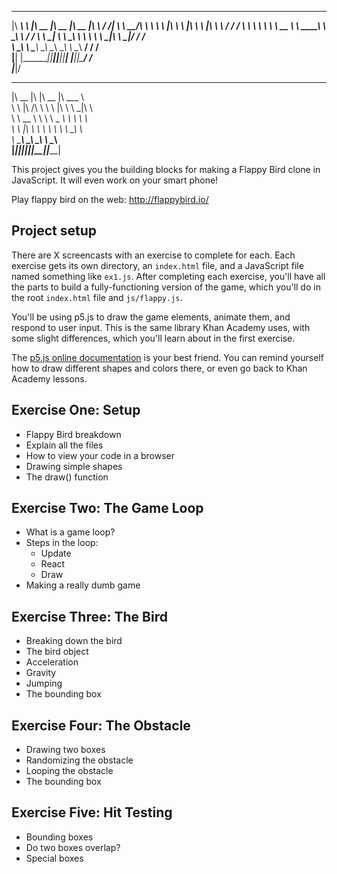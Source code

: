  ________ ___       ________  ________  ________  ___    ___ 
|\  _____\\  \     |\   __  \|\   __  \|\   __  \|\  \  /  /|
\ \  \__/\ \  \    \ \  \|\  \ \  \|\  \ \  \|\  \ \  \/  / /
 \ \   __\\ \  \    \ \   __  \ \   ____\ \   ____\ \    / / 
  \ \  \_| \ \  \____\ \  \ \  \ \  \___|\ \  \___|\/  /  /  
   \ \__\   \ \_______\ \__\ \__\ \__\    \ \__\ __/  / /    
    \|__|    \|_______|\|__|\|__|\|__|     \|__||\___/ /     
                                                \|___|/      
 ________  ___  ________  ________                           
|\   __  \|\  \|\   __  \|\   ___ \                          
\ \  \|\ /\ \  \ \  \|\  \ \  \_|\ \                         
 \ \   __  \ \  \ \   _  _\ \  \ \\ \                        
  \ \  \|\  \ \  \ \  \\  \\ \  \_\\ \                       
   \ \_______\ \__\ \__\\ _\\ \_______\                      
    \|_______|\|__|\|__|\|__|\|_______|                      
    

This project gives you the building blocks for making a Flappy Bird clone
in JavaScript. It will even work on your smart phone!

Play flappy bird on the web: http://flappybird.io/ 

Project setup
-------------

There are X screencasts with an exercise to complete for each. Each exercise
gets its own directory, an `index.html` file, and a JavaScript file named
something like `ex1.js`. After completing each exercise, you'll have all the
parts to build a fully-functioning version of the game, which you'll do in
the root `index.html` file and `js/flappy.js`.

You'll be using p5.js to draw the game elements, animate them, and respond to
user input. This is the same library Khan Academy uses, with some slight
differences, which you'll learn about in the first exercise.

The [p5.js online documentation](http://p5js.org/reference/) is your best
friend. You can remind yourself how to draw different shapes and colors there,
or even go back to Khan Academy lessons.

Exercise One: Setup
-------------------

* Flappy Bird breakdown
* Explain all the files
* How to view your code in a browser
* Drawing simple shapes
* The draw() function

Exercise Two: The Game Loop
---------------------------

* What is a game loop?
* Steps in the loop: 
    * Update
    * React
    * Draw
* Making a really dumb game

Exercise Three: The Bird
------------------------

* Breaking down the bird
* The bird object
* Acceleration
* Gravity
* Jumping
* The bounding box

Exercise Four: The Obstacle
---------------------------

* Drawing two boxes
* Randomizing the obstacle
* Looping the obstacle
* The bounding box

Exercise Five: Hit Testing
--------------------------

* Bounding boxes
* Do two boxes overlap?
* Special boxes
